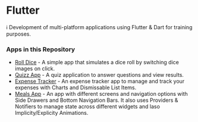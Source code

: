 # Flutter
:information_source: Development of multi-platform applications using Flutter & Dart for training purposes. 

### Apps in this Repository

- [Roll Dice](./first_app) - A simple app that simulates a dice roll by switching dice images on click.
- [Quizz App](./quizz_app) - A quiz application to answer questions and view results.
- [Expense Tracker](./expense_tracker_app) - An expense tracker app to manage and track your expenses with Charts and Dismissable List Items.
- [Meals App](./meals_app) - An app with different screens and navigation options with Side Drawers and Bottom Navigation Bars. It also uses Providers & Notifiers to manage state across different widgets  and laso Implicity/Explicity Animations.

